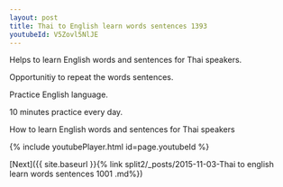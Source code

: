 ```yaml
---
layout: post
title: Thai to English learn words sentences 1393 
youtubeId: V5Zovl5NlJE
---
```

 
 
Helps to learn English words and sentences for Thai speakers.

Opportunitiy to repeat the words sentences. 

Practice English language. 
 
10 minutes practice every day. 
 
How to learn English words and sentences for Thai speakers 
 
{% include youtubePlayer.html id=page.youtubeId %}
 
 
[Next]({{ site.baseurl }}{% link  split2/_posts/2015-11-03-Thai to english learn words sentences 1001 .md%})
 
